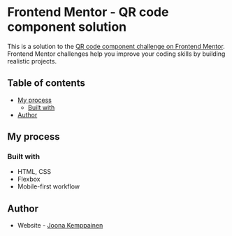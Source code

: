 # Frontend Mentor - QR code component solution

This is a solution to the [QR code component challenge on Frontend Mentor](https://www.frontendmentor.io/challenges/qr-code-component-iux_sIO_H). Frontend Mentor challenges help you improve your coding skills by building realistic projects. 

## Table of contents

- [My process](#my-process)
  - [Built with](#built-with)
- [Author](#author)

## My process

### Built with

- HTML, CSS
- Flexbox
- Mobile-first workflow


## Author

- Website - [Joona Kemppainen](https://www.kempo.fi)